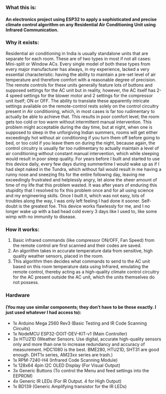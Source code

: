 
### What this is:

#### An electronics project using ESP32 to apply a sophisticated and precise climate control algorithm on any Residential Air Conditioning Unit using Infrared Communication.

### Why it exists:

Residential air conditioning in India is usually standalone units that are separate for each room. These are of two types in most if not all cases: Mini-split or Window ACs. Every single model of both these types from every major manufacturer has always, in my experience, lacked a very essential characteristic: having the ability to maintain a pre-set level of air temperature and therefore comfort with a reasonable degree of precision. The remote controls for these units generally feature lots of buttons and supposed settings for the AC unit but in reality, however, the AC itself has 2-4 speed settings for the blower motor and 2 settings for the compressor unit itself; ON or OFF. The ability to translate these apparently intricate settings available on the remote-control rests solely on the control circuitry present in Air conditioning, which, in most cases is far too rudimentary to actually be able to achieve that. This results in poor comfort level; the room gets too cold or too warm without intermittent manual intervention. This problem might acceptable during the day time, but at night, when one is supposed to sleep in the unforgiving Indian summers, rooms will get either exceedingly hot without air conditioning if you turn them off before going to bed, or too cold if you leave them on during the night, because again, the control circuitry is usually far too rudimentary to actually maintain a level of air conditioning without constant manual intervention, which while sleeping would result in poor sleep quality.
For years before I built and started to use this device daily, every few days during summertime I would wake up as if I had slept naked in the Tundra, which without fail would result in me having a runny nose and sneezing fits for the entire following day, leaving me exceedingly frustrated and helplessly angry, let alone the sheer amount of time of my life that this problem wasted. It was after years of enduring this stupidity that I resolved to fix this problem once and for all using science and my engineering skills. Once I built it, which was not easy, lots of troubles along the way, I was only left feeling I had done it sooner. Self-doubt is the greatest foe. This device works flawlessly for me, and I no longer wake up with a bad head cold every 3 days like I used to, like some wimp with no immunity to disease.

### How it works:

1. Basic infrared commands (like compressor ON/OFF, Fan Speed) from the remote control are first scanned and their codes are saved. 
2. An algorithm takes in accurate temperature data from sensitive, high quality weather sensors, placed in the room.
3. This algorithm then decides what commands to send to the AC unit based on this room temperature data using Infrared, emulating the remote control, thereby acting as a high-quality climate control circuitry for the AC present outside the AC unit, which the units themselves do not possess.

### Hardware 

#### (You may use similar components; they don’t have to be these exactly. I just used whatever I had access to):

- 1x Arduino Mega 2560 Rev3 (Basic Testing and IR Code Scanning Circuits)
- 1x NodeMCU ESP32-DOIT-DEV-KIT-v1 (Main Controller)
- 3x HTU21D (Weather Sensors. Use digital, accurate high-quality sensors only and more than one to increase redundancy and accuracy of measurement. HDC1080 is the best. BME280, HTU21D, SHT31 are good enough. DHT1x series, AM23xx series are trash.)
- 1x RPM-7240-H4 (Infrared Code Scanning Module)
- 1x 128x64 4pin I2C OLED Display (For Visual Output)
- 3x Generic Buttons (To control the Menu and feed settings into the EEPROM)
- 4x Generic IR LEDs (For IR Output. 4 for High Output)
- 1x BD139 (Generic Amplifying transistor for the IR LEDs)
